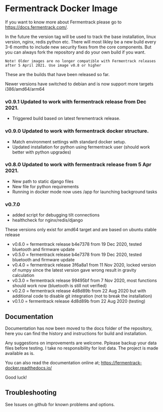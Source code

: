 # Fermentrack Docker Image

If you want to know more about Fermentrack please go to https://docs.fermentrack.com/.

In the future the version tag will be used to track the base installation, linux version, nginx, redis python etc. There will most likley be a new build every 3-6 months to include new security fixes from the core components. But you can always fork the repository and do your own build if you want. 

```
Note! Older images are no longer compatible with Fermentrack releases after 5 April 2021. Use image v0.8 or higher
```

These are the builds that have been released so far.

Newer versions have switched to debian and is now support more targets i386/amd64/arm64

### v0.9.1 Updated to work with fermentrack release from Dec 2021. 
- Triggered build based on latest ferementrack release.

### v0.9.0 Updated to work with fermentrack docker structure. 
- Match environment settings with standard docker setup.
- Updated installation for python using fermentrack user (should work better with python upgrades)

### v0.8.0 Updated to work with fermentrack release from 5 Apr 2021. 
- New path to static django files
- New file for python requirements
- Running in docker mode now uses /app for launching background tasks

### v0.7.0
- added script for debugging tilt connections 
- healthcheck for nginx/redis/django

These versions only exist for amd64 target and are based on ubuntu stable release

- v0.6.0 = fermentrack release b4e7378 from 19 Dec 2020, tested bluetooth and firmware update
- v0.5.0 = fermentrack release b4e7378 from 19 Dec 2020, tested bluetooth and firmware update
- v0.4.0 = fermentrack release 3f6a8a1 from 11 Nov 2020, locked version of numpy since the latest version gave wrong result in gravity calculation
- v0.3.0 = fermentrack release 99495bf from 7 Nov 2020, most functions should work now (bluetooth is still not verified)
- v0.2.0 = fermentrack release 4d8d89b from 22 Aug 2020 but with additional code to disable git integration (not to break the installation)
- v0.1.0 = fermentrack release 4d8d89b from 22 Aug 2020 (testing)

## Documentation

Documentation has now been moved to the docs folder of the repository, here you can find the history and instructions for build and installation.

Any suggestions on improvements are welcome. Pplease backup your data files before testing. I take no responsibility for lost data. The project is made available as is. 

You can also read the documentation online at; https://fermentrack-docker.readthedocs.io/

Good luck!

## Troubleshooting

See Issues on github for known problems and options.
